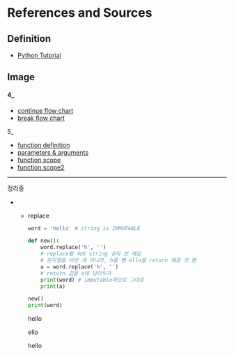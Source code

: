 # References and Sources

## Definition

* [Python Tutorial](https://docs.python.org/3/tutorial/index.html)





## Image

#### 4_

* [continue flow chart](https://www.guru99.com/python-break-continue-pass.html)
* [break flow chart](https://www.guru99.com/python-break-continue-pass.html)





5_

* [function definition](https://www.fireblazeaischool.in/blogs/functions-in-python/)
* [parameters & arguments](https://velog.io/@dooyeonk/Python-Function-Parameters)
* [function scope](https://velog.io/@idnnbi/Python-Variable-Scope)
* [function scope2](https://community.dataquest.io/t/python-scope-of-a-variable/3396)









---

정리중

* * replace

    ```python
    word = 'hello' # string is IMMUTABLE
    
    def new():
        word.replace('h', '')
        # replace를 써도 string 규칙 안 깨짐
        # 문자열을 바꾼 게 아니라, h를 뺀 ello를 return 해준 것 뿐
        a = word.replace('h', '')
        # return 값을 a에 담아두자
        print(word) # immutable하므로 그대로
        print(a)
    
    new()
    print(word)
    ```

    hello

    ello

    hello

<br/>